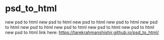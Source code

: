 # psd_to_html
new psd to html
new psd to html
new psd to html
new psd to html
new psd to html
new psd to html
new psd to html
new psd to html
new psd to html
new psd to html
link here: https://tarekrahmanshishir.github.io/psd_to_html/
